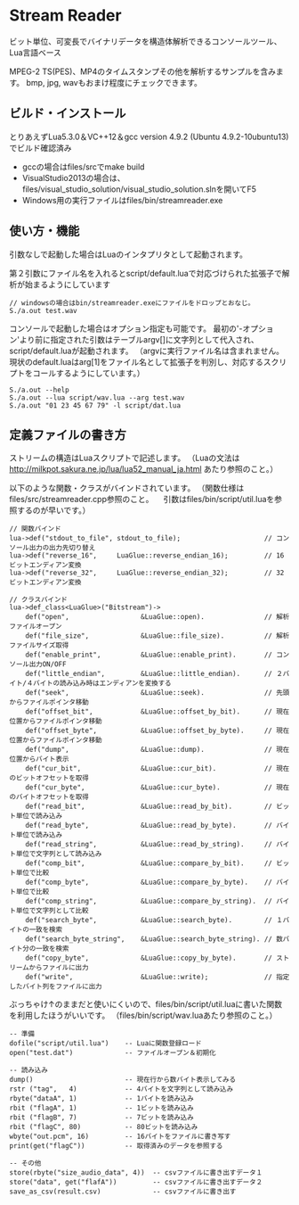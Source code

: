# Stream Reader

ビット単位、可変長でバイナリデータを構造体解析できるコンソールツール、Lua言語ベース

MPEG-2 TS(PES)、MP4のタイムスタンプその他を解析するサンプルを含みます。
bmp, jpg, wavもおまけ程度にチェックできます。 

## ビルド・インストール
とりあえずLua5.3.0＆VC++12＆gcc version 4.9.2 (Ubuntu 4.9.2-10ubuntu13) でビルド確認済み
* gccの場合はfiles/srcでmake build
* VisualStudio2013の場合は、files/visual_studio_solution/visual_studio_solution.slnを開いてF5
* Windows用の実行ファイルはfiles/bin/streamreader.exe


## 使い方・機能
引数なしで起動した場合はLuaのインタプリタとして起動されます。

第２引数にファイル名を入れるとscript/default.luaで対応づけられた拡張子で解析が始まるようにしています

    // windowsの場合はbin/streamreader.exeにファイルをドロップとおなじ。
    S./a.out test.wav
    
コンソールで起動した場合はオプション指定も可能です。
最初の'-オプション'より前に指定された引数はテーブルargv[]に文字列として代入され、script/default.luaが起動されます。
（argvに実行ファイル名は含まれません。現状のdefault.luaはarg[1]をファイル名として拡張子を判別し、対応するスクリプトをコールするようにしています。）

    S./a.out --help
    S./a.out --lua script/wav.lua --arg test.wav
    S./a.out "01 23 45 67 79" -l script/dat.lua

## 定義ファイルの書き方

ストリームの構造はLuaスクリプトで記述します。
（Luaの文法は http://milkpot.sakura.ne.jp/lua/lua52_manual_ja.html あたり参照のこと。）

以下のような関数・クラスがバインドされています。
（関数仕様はfiles/src/streamreader.cpp参照のこと。
　引数はfiles/bin/script/util.luaを参照するのが早いです。）

	// 関数バインド
	lua->def("stdout_to_file", stdout_to_file);                     // コンソール出力の出力先切り替え
	lua->def("reverse_16",     LuaGlue::reverse_endian_16);         // 16ビットエンディアン変換
	lua->def("reverse_32",     LuaGlue::reverse_endian_32);         // 32ビットエンディアン変換

	// クラスバインド
	lua->def_class<LuaGlue>("Bitstream")->
		def("open",                  &LuaGlue::open).               // 解析ファイルオープン
		def("file_size",             &LuaGlue::file_size).          // 解析ファイルサイズ取得
		def("enable_print",          &LuaGlue::enable_print).       // コンソール出力ON/OFF
		def("little_endian",         &LuaGlue::little_endian).      // ２バイト/４バイトの読み込み時はエンディアンを変換する
		def("seek",                  &LuaGlue::seek).               // 先頭からファイルポインタ移動
		def("offset_bit",            &LuaGlue::offset_by_bit).      // 現在位置からファイルポインタ移動
		def("offset_byte",           &LuaGlue::offset_by_byte).     // 現在位置からファイルポインタ移動
		def("dump",                  &LuaGlue::dump).               // 現在位置からバイト表示
		def("cur_bit",               &LuaGlue::cur_bit).            // 現在のビットオフセットを取得
		def("cur_byte",              &LuaGlue::cur_byte).           // 現在のバイトオフセットを取得
		def("read_bit",              &LuaGlue::read_by_bit).        // ビット単位で読み込み
		def("read_byte",             &LuaGlue::read_by_byte).       // バイト単位で読み込み
		def("read_string",           &LuaGlue::read_by_string).     // バイト単位で文字列として読み込み
		def("comp_bit",              &LuaGlue::compare_by_bit).     // ビット単位で比較
		def("comp_byte",             &LuaGlue::compare_by_byte).    // バイト単位で比較
		def("comp_string",           &LuaGlue::compare_by_string).  // バイト単位で文字列として比較
		def("search_byte",           &LuaGlue::search_byte).        // １バイトの一致を検索
		def("search_byte_string",    &LuaGlue::search_byte_string). // 数バイト分の一致を検索
		def("copy_byte",             &LuaGlue::copy_by_byte).       // ストリームからファイルに出力
		def("write",                 &LuaGlue::write);              // 指定したバイト列をファイルに出力
		
ぶっちゃけ↑のままだと使いにくいので、files/bin/script/util.luaに書いた関数を利用したほうがいいです。
（files/bin/script/wav.luaあたり参照のこと。）

    -- 準備
    dofile("script/util.lua")    -- Luaに関数登録ロード
    open("test.dat")             -- ファイルオープン＆初期化
    
    -- 読み込み
    dump()                       -- 現在行から数バイト表示してみる
    rstr ("tag",   4)            -- 4バイトを文字列として読み込み
    rbyte("dataA", 1)            -- 1バイトを読み込み
    rbit ("flagA", 1)            -- 1ビットを読み込み
    rbit ("flagB", 7)            -- 7ビットを読み込み
    rbit ("flagC", 80)           -- 80ビットを読み込み
    wbyte("out.pcm", 16)         -- 16バイトをファイルに書き写す
    print(get("flagC"))          -- 取得済みのデータを参照する

    -- その他
    store(rbyte("size_audio_data", 4))  -- csvファイルに書き出すデータ１
    store("data", get("flafA"))         -- csvファイルに書き出すデータ２
    save_as_csv(result.csv)             -- csvファイルに書き出す
